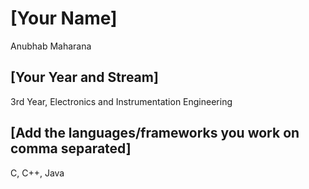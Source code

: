 # [Your Name]
Anubhab Maharana
## [Your Year and Stream]
3rd Year, Electronics and Instrumentation Engineering
## [Add the languages/frameworks you work on comma separated]
C, C++, Java
